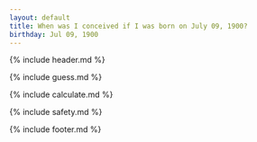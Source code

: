 ```yaml
---
layout: default
title: When was I conceived if I was born on July 09, 1900?
birthday: Jul 09, 1900
---
```


{% include header.md %}

{% include guess.md %}

{% include calculate.md %}

{% include safety.md %}

{% include footer.md %}



